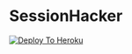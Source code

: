 # SessionHacker


[![Deploy To Heroku](https://www.herokucdn.com/deploy/button.svg)](https://heroku.com/deploy)
